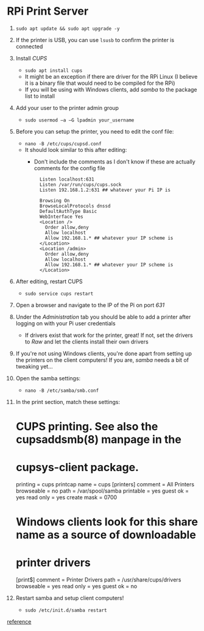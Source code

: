 <!-- permalink: 6e4cef2ff7c2f2229cd6975c1cc265e4 DO NOT DELETE OR EDIT THIS LINE -->
# RPi Print Server

1. `sudo apt update && sudo apt upgrade -y`
1. If the printer is USB, you can use `lsusb` to confirm the printer is connected
1. Install *CUPS*
	* `sudo apt install cups`
	* It might be an exception if there are driver for the RPi Linux (I believe it is a binary file that would need to be compiled for the RPi)
	* If you will be using with Windows clients, add *samba* to the package list to install
1. Add your user to the printer admin group
	* `sudo usermod –a –G lpadmin your_username`
1. Before you can setup the printer, you need to edit the conf file:
	* `nano -B /etc/cups/cupsd.conf`
	* It should look similar to this after editing:
		* Don't include the comments as I don't know if these are actually comments for the config file

				Listen localhost:631
				Listen /var/run/cups/cups.sock
				Listen 192.168.1.2:631 ## whatever your Pi IP is

				Browsing On
				BrowseLocalProtocols dnssd
				DefaultAuthType Basic
				WebInterface Yes
				<Location />
				  Order allow,deny
				  Allow localhost
				  Allow 192.168.1.* ## whatever your IP scheme is
				</Location>
				<Location /admin>
				  Order allow,deny
				  Allow localhost
				  Allow 192.168.1.* ## whatever your IP scheme is
				</Location>

1. After editing, restart CUPS
	* `sudo service cups restart`
1. Open a browser and navigate to the IP of the Pi on port *631*
1. Under the *Administration* tab you should be able to add a printer after logging on with your Pi user credentials
	* If drivers exist that work for the printer, great! If not, set the drivers to *Raw* and let the clients install their own drivers
1. If you're not using Windows clients, you're done apart from setting up the printers on the client computers! If you are, *samba* needs a bit of tweaking yet...
1. Open the samba settings:
	* `nano -B /etc/samba/smb.conf`
1. In the print section, match these settings:

	# CUPS printing.  See also the cupsaddsmb(8) manpage in the
	# cupsys-client package.
	printing = cups
	printcap name = cups
	[printers]
	comment = All Printers
	browseable = no
	path = /var/spool/samba
	printable = yes
	guest ok = yes
	read only = yes
	create mask = 0700

	# Windows clients look for this share name as a source of downloadable
	# printer drivers
	[print$]
	comment = Printer Drivers
	path = /usr/share/cups/drivers
	browseable = yes
	read only = yes
	guest ok = no

1. Restart samba and setup client computers!
	* `sudo /etc/init.d/samba restart`



[reference](http://www.makeuseof.com/tag/make-wireless-printer-raspberry-pi/)
